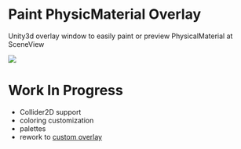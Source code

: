 # Paint PhysicMaterial Overlay
Unity3d overlay window to easily paint or preview PhysicalMaterial at SceneView

![](https://github.com/mitay-walle/PaintPhysicMaterialTool/blob/main/Window%20preview.png)

# Work In Progress
- Collider2D support
- coloring customization
- palettes
- rework to [custom overlay](https://docs.unity3d.com/2022.3/Documentation/Manual/overlays-custom.html)
